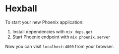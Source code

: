# Hexball

To start your new Phoenix application:

1. Install dependencies with `mix deps.get`
2. Start Phoenix endpoint with `mix phoenix.server`

Now you can visit `localhost:4000` from your browser.
